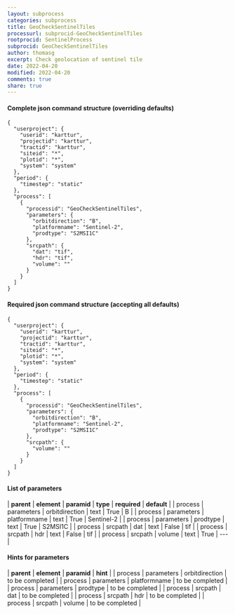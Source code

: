 ```yaml
---
layout: subprocess
categories: subprocess
title: GeoCheckSentinelTiles
processurl: subprocid-GeoCheckSentinelTiles
rootprocid: SentinelProcess
subprocid: GeoCheckSentinelTiles
author: thomasg
excerpt: Check geolocation of sentinel tile
date: 2022-04-20
modified: 2022-04-20
comments: true
share: true
---
```


#### Complete json command structure (overriding defaults)
```
{
  "userproject": {
    "userid": "karttur",
    "projectid": "karttur",
    "tractid": "karttur",
    "siteid": "*",
    "plotid": "*",
    "system": "system"
  },
  "period": {
    "timestep": "static"
  },
  "process": [
    {
      "processid": "GeoCheckSentinelTiles",
      "parameters": {
        "orbitdirection": "B",
        "platformname": "Sentinel-2",
        "prodtype": "S2MSI1C"
      },
      "srcpath": {
        "dat": "tif",
        "hdr": "tif",
        "volume": ""
      }
    }
  ]
}
```
#### Required json command structure (accepting all defaults)
```
{
  "userproject": {
    "userid": "karttur",
    "projectid": "karttur",
    "tractid": "karttur",
    "siteid": "*",
    "plotid": "*",
    "system": "system"
  },
  "period": {
    "timestep": "static"
  },
  "process": [
    {
      "processid": "GeoCheckSentinelTiles",
      "parameters": {
        "orbitdirection": "B",
        "platformname": "Sentinel-2",
        "prodtype": "S2MSI1C"
      },
      "srcpath": {
        "volume": ""
      }
    }
  ]
}
```
#### List of parameters

| **parent** | **element** | **paramid** | **type** | **required** | **default** |
| process | parameters | orbitdirection | text | True | B |
| process | parameters | platformname | text | True | Sentinel-2 |
| process | parameters | prodtype | text | True | S2MSI1C |
| process | srcpath | dat | text | False | tif |
| process | srcpath | hdr | text | False | tif |
| process | srcpath | volume | text | True | --- |

#### Hints for parameters

| **parent** | **element** | **paramid** | **hint** |
| process | parameters | orbitdirection | to be completed |
| process | parameters | platformname | to be completed |
| process | parameters | prodtype | to be completed |
| process | srcpath | dat | to be completed |
| process | srcpath | hdr | to be completed |
| process | srcpath | volume | to be completed |

